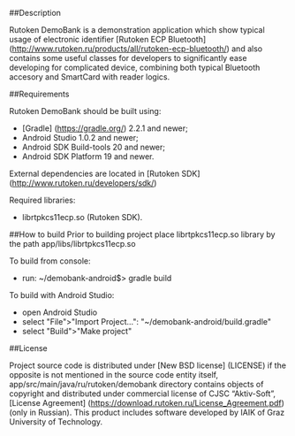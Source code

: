 ##Description

Rutoken DemoBank is a demonstration application which show typical usage of electronic identifier [Rutoken ECP Bluetooth] (http://www.rutoken.ru/products/all/rutoken-ecp-bluetooth/) and also contains some useful classes for developers to significantly ease developing for complicated device, combining both typical Bluetooth accesory and SmartCard with reader logics.

##Requirements

Rutoken DemoBank should be built using:
* [Gradle] (https://gradle.org/) 2.2.1 and newer;
* Android Studio 1.0.2 and newer;
* Android SDK Build-tools 20 and newer;
* Android SDK Platform 19 and newer.

External dependencies are located in [Rutoken SDK] (http://www.rutoken.ru/developers/sdk/) 

Required libraries:
* librtpkcs11ecp.so (Rutoken SDK).

##How to build
Prior to building project place librtpkcs11ecp.so library by the path app/libs/librtpkcs11ecp.so

To build from console:
* run:
    ~/demobank-android$> gradle build 

To build with Android Studio:
* open Android Studio
* select "File">"Import Project...": "~/demobank-android/build.gradle"
* select "Build">"Make project"

##License

Project source code is  distributed under [New BSD license] (LICENSE) if the opposite is not mentioned in the source code entity itself,
app/src/main/java/ru/rutoken/demobank directory contains objects of copyright and distributed under commercial license of CJSC “Aktiv-Soft”, [License Agreement] (https://download.rutoken.ru/License_Agreement.pdf) (only in Russian).
This product includes software developed by IAIK of Graz University of Technology.
